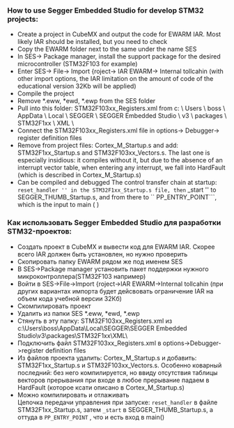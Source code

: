 ### How to use Segger Embedded Studio for develop STM32 projects:

- Create a project in CubeMX and output the code for EWARM IAR. Most likely IAR should be installed, but you need to check
- Copy the EWARM folder next to the same under the name SES
- In SES-> Package manager, install the support package for the desired microcontroller (STM32F103 for example)
- Enter SES-> File-> Import {roject-> IAR EWARM-> Internal tollcahin (with other import options, the IAR limitation on the amount of code of the educational version 32Kb will be applied)
- Compile the project
- Remove *.eww, *ewd, *.ewp from the SES folder
- Pull into this folder: STM32F103xx_Registers.xml from c: \ Users \ boss \ AppData \ Local \ SEGGER \ SEGGER Embedded Studio \ v3 \ packages \ STM32F1xx \ XML \
- Connect the STM32F103xx_Registers.xml file in options-> Debugger-> register definition files
- Remove from project files: Cortex_M_Startup.s and add: STM32F1xx_Startup.s and STM32F103xx_Vectors.s. The last one is especially insidious: it compiles without it, but due to the absence of an interrupt vector table, when entering any interrupt, we fall into HardFault (which is described in Cortex_M_Startup.s)
- Can be compiled and debugged
The control transfer chain at startup: `` reset_handler '' in the STM32F1xx_Startup.s file, then `` _start '' to SEGGER_THUMB_Startup.s, and from there to `` PP_ENTRY_POINT```, which is the input to main ( ) 

### Как использовать Segger Embedded Studio для разработки STM32-проектов:
- Создать проект в CubeMX и вывести код для EWARM IAR. Скорее всего IAR должен быть установлен, но нужно проверить  
- Скопировать папку EWARM рядом же под именем SES  
- В SES->Package manager установить пакет поддержки нужного микроконтроллера(STM32F103 например)  
- Войти в SES->File->Import {roject->IAR EWARM->Internal tollcahin (при других вариантах импорта будет дейсвовать ограничение IAR на объем кода учебной версии 32Кб)  
- Скомпилировать проект  
- Удалить из папки SES *.eww, *ewd, *.ewp 
- Стянуть в эту папку: STM32F103xx_Registers.xml из c:\Users\boss\AppData\Local\SEGGER\SEGGER Embedded Studio\v3\packages\STM32F1xx\XML\  
- Подключить файл STM32F103xx_Registers.xml в options->Debugger->register definition files  
- Из файлов проекта удалить: Cortex_M_Startup.s и добавить: STM32F1xx_Startup.s и STM32F103xx_Vectors.s. Особенно коварный последний: без него компилируется, но ввиду отсутствия таблицы векторов прерывания при входе в любое прерывание падаем в HardFault (которое ксати описано в Cortex_M_Startup.s)  
- Можно компилировать и отлаживать  
Цепочка передачи управления при запуске: ```reset_handler``` в файле STM32F1xx_Startup.s, затем ```_start``` в SEGGER_THUMB_Startup.s, а оттуда в ```PP_ENTRY_POINT``` , что и есть вход в main()
